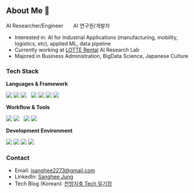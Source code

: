 ## About Me 👋

<!--
**jjeong-SH/jjeong-SH** is a ✨ _special_ ✨ repository because its `README.md` (this file) appears on your GitHub profile.

Here are some ideas to get you started:

- 🔭 I’m currently working on ...
- 🌱 I’m currently learning ...
- 👯 I’m looking to collaborate on ...
- 🤔 I’m looking for help with ...
- 💬 Ask me about ...
- 📫 How to reach me: ...
- 😄 Pronouns: ...
- ⚡ Fun fact: ...
-->

<!--
[![Anurag's GitHub stats](https://github-readme-stats.vercel.app/api?username=jjeong-SH&show_icons=true)](https://github.com/anuraghazra/github-readme-stats)
-->

AI Researcher/Engineer  &nbsp;&nbsp;&nbsp;&nbsp;&nbsp;  AI 연구원/개발자

- Interested in: AI for Industrial Applications (manufacturing, mobility, logistics, etc), applied ML, data pipeline
- Currently working at [LOTTE Rental](https://www.lotterental.com/homepage/html/web/index/index.html) AI Research Lab
- Majored in Business Administration, BigData Science, Japanese Culture

### Tech Stack

**Languages & Framework**
<p>
  <img src="https://img.shields.io/badge/python-3776AB?style=flat-square&logo=Python&logoColor=white"/> 
  <img src="https://img.shields.io/badge/C-A8B9CC?style=flat-square&logo=C&logoColor=white"/>
  <img src="https://img.shields.io/badge/r-276DC3?style=flat-square&logo=r&logoColor=white"/> &nbsp;  
  <img src="https://img.shields.io/badge/pytorch-EE4C2C?style=flat-square&logo=Pytorch&logoColor=white"/>
  <img src="https://img.shields.io/badge/tensorflow-FF6F00?style=flat-square&logo=tensorflow&logoColor=white"/>
  <img src="https://img.shields.io/badge/scikitlearn-F7931E?style=flat-square&logo=scikitlearn&logoColor=white"/>
  <img src="https://img.shields.io/badge/keras-D00000?style=flat-square&logo=keras&logoColor=white"/>
</p>

**Workflow & Tools**
<p>
  <img src="https://img.shields.io/badge/apacheairflow-017CEE?style=flat-square&logo=apacheairflow&logoColor=white"/>
  <img src="https://img.shields.io/badge/weightsandbiases-FFBE00?style=flat-square&logo=weightsandbiases&logoColor=white"/> &nbsp; 
  <img src="https://img.shields.io/badge/anaconda-44A833?style=flat-square&logo=anaconda&logoColor=white"/>
  <img src="https://img.shields.io/badge/docker-2496ED?style=flat-square&logo=docker&logoColor=white"/>
</p>

**Development Environment**
<p>
  <img src="https://img.shields.io/badge/VisualStudioCode-0078d7?style=flat-square&logo=VisualStudioCode&logoColor=white"/>
  <img src="https://img.shields.io/badge/linux-FCC624?style=flat-square&logo=linux&logoColor=white"/>
  <img src="https://img.shields.io/badge/git-F05032?style=flat-square&logo=git&logoColor=white"/>
  <img src="https://img.shields.io/badge/jupyter-F37626?style=flat-square&logo=jupyter&logoColor=white"/>
</p>


### Contact

- Email: jsanghee2273@gmail.com
- LinkedIn: [Sanghee Jung](https://www.linkedin.com/in/sanghee-jung-0bb478223)
- Tech Blog (Korean): [천방지축 Tech 일기장](https://heeya-stupidbutstudying.tistory.com/)
